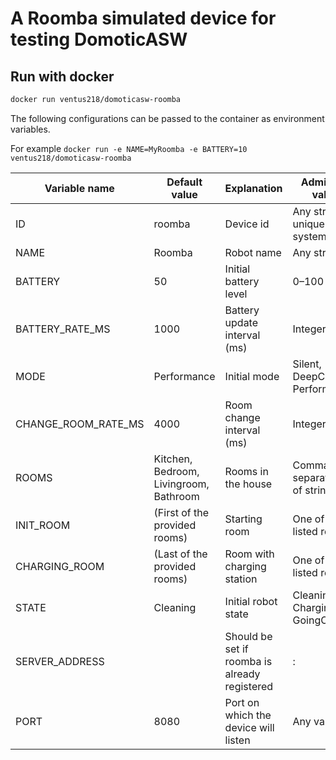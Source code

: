 # A Roomba simulated device for testing DomoticASW

## Run with docker

```sh
docker run ventus218/domoticasw-roomba
```

The following configurations can be passed to the container as environment variables.

For example `docker run -e NAME=MyRoomba -e BATTERY=10 ventus218/domoticasw-roomba`

| Variable name       | Default value                          | Explanation                                   | Admissible values                 |
| ------------------- | -------------------------------------- | --------------------------------------------- | --------------------------------- |
| ID                  | roomba                                 | Device id                                     | Any string unique in the system   |
| NAME                | Roomba                                 | Robot name                                    | Any string                        |
| BATTERY             | 50                                     | Initial battery level                         | 0–100                             |
| BATTERY_RATE_MS     | 1000                                   | Battery update interval (ms)                  | Integers >= 0                     |
| MODE                | Performance                            | Initial mode                                  | Silent, DeepCleaning, Performance |
| CHANGE_ROOM_RATE_MS | 4000                                   | Room change interval (ms)                     | Integers >= 0                     |
| ROOMS               | Kitchen, Bedroom, Livingroom, Bathroom | Rooms in the house                            | Comma-separated list of strings   |
| INIT_ROOM           | (First of the provided rooms)          | Starting room                                 | One of the listed rooms           |
| CHARGING_ROOM       | (Last of the provided rooms)           | Room with charging station                    | One of the listed rooms           |
| STATE               | Cleaning                               | Initial robot state                           | Cleaning, Charging, GoingCharging |
| SERVER_ADDRESS      |                                        | Should be set if roomba is already registered | <host>:<port>                     |
| PORT                | 8080                                   | Port on which the device will listen          | Any valid port                    |
